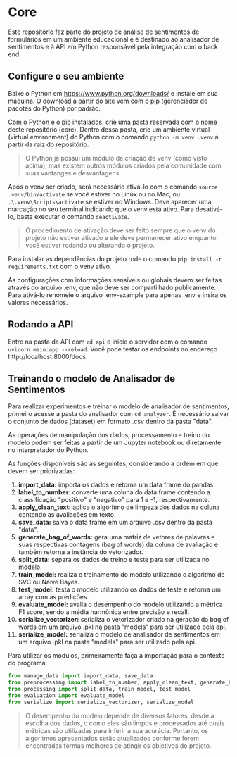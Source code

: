 # Core

Este repositório faz parte do projeto de análise de sentimentos de formulários em um ambiente educacional e é destinado ao analisador de sentimentos e à API em Python responsável pela integração com o back end.

## Configure o seu ambiente

Baixe o Python em https://www.python.org/downloads/ e instale em sua máquina. O download a partir do site vem com o pip (gerenciador de pacotes do Python) por padrão.

Com o Python e o pip instalados, crie uma pasta reservada com o nome deste repositório (core). Dentro dessa pasta, crie um ambiente virtual (virtual environment) do Python com o comando `python -m venv .venv` a partir da raiz do repositório.

> O Python já possui um módulo de criação de venv (como visto acima), mas existem outros módulos criados pela comunidade com suas vantanges e desvantagens.

Após o venv ser criado, será necessário ativá-lo com o comando `source .venv/bin/activate` se você estiver no Linux ou no Mac, ou `.\.venv\Scripts\activate` se estiver no Windows. Deve aparecer uma marcação no seu terminal indicando que o venv está ativo. Para desativá-lo, basta executar o comando `deactivate`.

> O procedimento de ativação deve ser feito sempre que o venv do projeto não estiver ativado e ele deve permanecer ativo enquanto você estiver rodando ou alterando o projeto.

Para instalar as dependências do projeto rode o comando `pip install -r requirements.txt` com o venv ativo.

As configurações com informações sensíveis ou globais devem ser feitas através do arquivo .env, que não deve ser compartilhado publicamente. Para ativá-lo renomeie o arquivo .env-example para apenas .env e insira os valores necessários.

## Rodando a API

Entre na pasta da API com `cd api` e inicie o servidor com o comando `uvicorn main:app --reload`. Você pode testar os endpoints no endereço http://localhost:8000/docs

## Treinando o modelo de Analisador de Sentimentos

Para realizar experimentos e treinar o modelo de analisador de sentimentos, primeiro acesse a pasta do analisador com `cd analyzer`. É necessário salvar o conjunto de dados (dataset) em formato .csv dentro da pasta "data".

As operações de manipulação dos dados, processamento e treino do modelo podem ser feitas a partir de um Jupyter notebook ou diretamente no interpretador do Python.

As funções disponíveis são as seguintes, considerando a ordem em que devem ser priorizadas:

1. **import_data:** importa os dados e retorna um data frame do pandas.
2. **label_to_number:** converte uma coluna do data frame contendo a classificação "positivo" e "negativo" para 1 e -1, respectivamente.
3. **apply_clean_text:** aplica o algoritmo de limpeza dos dados na coluna contendo as avaliações em texto.
4. **save_data:** salva o data frame em um arquivo .csv dentro da pasta "data".
5. **generate_bag_of_words:** gera uma matriz de vetores de palavras e suas respectivas contagens (bag of words) da coluna de avaliação e também retorna a instância do vetorizador.
6. **split_data:** separa os dados de treino e teste para ser utilizada no modelo.
7. **train_model:** realiza o treinamento do modelo utilizando o algoritmo de SVC ou Naive Bayes.
8. **test_model:** testa o modelo utilizando os dados de teste e retorna um array com as predições.
9. **evaluate_model:** avalia o desempenho do modelo utilizando a métrica F1 score, sendo a média harmônica entre precisão e recall.
10. **serialize_vectorizer:** serializa o vetorizador criado na geração da bag of words em um arquivo .pkl na pasta "models" para ser utilizado pela api.
11. **serialize_model:** serializa o modelo de analisador de sentimentos em um arquivo .pkl na pasta "models" para ser utilizado pela api.

Para utilizar os módulos, primeiramente faça a importação para o contexto do programa:
```python
from manage_data import import_data, save_data
from preprocessing import label_to_number, apply_clean_text, generate_bag_of_words
from processing import split_data, train_model, test_model
from evaluation import evaluate_model
from serialize import serialize_vectorizer, serialize_model
```

> O desempenho do modelo depende de diversos fatores, desde a escolha dos dados, o como eles são limpos e processados até quais métricas são utilizadas para inferir a sua acurácia. Portanto, os algoritmos apresentados serão atualizados conforme forem encontradas formas melhores de atingir os objetivos do projeto.